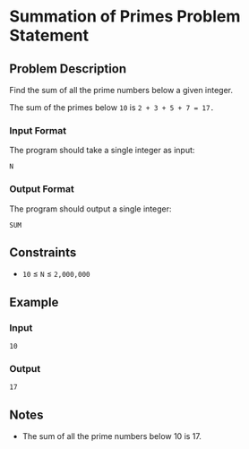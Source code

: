 # Summation of Primes Problem Statement

## Problem Description

Find the sum of all the prime numbers below a given integer.

The sum of the primes below `10` is `2 + 3 + 5 + 7 = 17.`

### Input Format

The program should take a single integer as input:

```
N
```

### Output Format

The program should output a single integer:

```
SUM
```

## Constraints
- `10` ≤ `N` ≤ `2,000,000`

## Example

### Input
```
10
```

### Output
```
17
```

## Notes

- The sum of all the prime numbers below 10 is 17.
